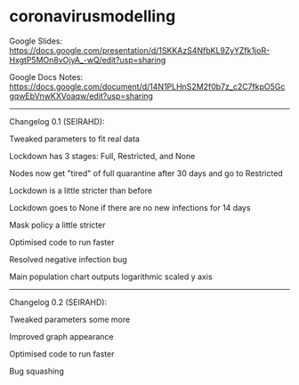 # coronavirusmodelling
Google Slides: https://docs.google.com/presentation/d/1SKKAzS4NfbKL9ZyYZfk1joR-HxgtP5MOn8vOjyA_-wQ/edit?usp=sharing


Google Docs Notes: https://docs.google.com/document/d/14N1PLHnS2M2f0b7z_c2C7fkpO5GcgqwEbVnwKXVoaqw/edit?usp=sharing


___________________
Changelog 0.1 (SEIRAHD):

Tweaked parameters to fit real data

Lockdown has 3 stages: Full, Restricted, and None

Nodes now get "tired" of full quarantine after 30 days and go to Restricted

Lockdown is a little stricter than before

Lockdown goes to None if there are no new infections for 14 days

Mask policy a little stricter

Optimised code to run faster

Resolved negative infection bug

Main population chart outputs logarithmic scaled y axis

__________________
Changelog 0.2 (SEIRAHD):

Tweaked parameters some more

Improved graph appearance

Optimised code to run faster

Bug squashing
